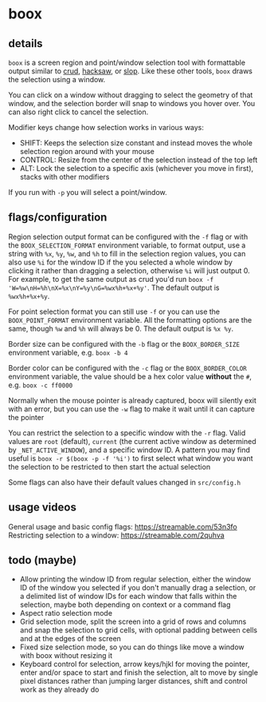 # boox

## details
`boox` is a screen region and point/window selection tool with formattable output similar to [crud](https://github.com/ix/crud), [hacksaw](https://github.com/neXromancers/hacksaw), or [slop](https://github.com/naelstrof/slop). Like these other tools, `boox` draws the selection using a window.

You can click on a window without dragging to select the geometry of that window, and the selection border will snap to windows you hover over. You can also right click to cancel the selection.

Modifier keys change how selection works in various ways:
- SHIFT: Keeps the selection size constant and instead moves the whole selection region around with your mouse
- CONTROL: Resize from the center of the selection instead of the top left
- ALT: Lock the selection to a specific axis (whichever you move in first), stacks with other modifiers

If you run with `-p` you will select a point/window.

## flags/configuration
Region selection output format can be configured with the `-f` flag or with the `BOOX_SELECTION_FORMAT` environment variable, to format output, use a string with `%x`, `%y`, `%w`, and `%h` to fill in the selection region values, you can also use `%i` for the window ID if the you selected a whole window by clicking it rather than dragging a selection, otherwise `%i` will just output 0. For example, to get the same output as crud you'd run `boox -f 'W=%w\nH=%h\nX=%x\nY=%y\nG=%wx%h+%x+%y'`. The default output is `%wx%h+%x+%y`.

For point selection format you can still use `-f` or you can use the `BOOX_POINT_FORMAT` environment variable. All the formatting options are the same, though `%w` and `%h` will always be 0. The default output is `%x %y`.

Border size can be configured with the `-b` flag or the `BOOX_BORDER_SIZE` environment variable, e.g. `boox -b 4`

Border color can be configured with the `-c` flag or the `BOOX_BORDER_COLOR` environment variable, the value should be a hex color value **without** the `#`, e.g. `boox -c ff0000`

Normally when the mouse pointer is already captured, boox will silently exit with an error, but you can use the `-w` flag to make it wait until it can capture the pointer

You can restrict the selection to a specific window with the `-r` flag. Valid values are `root` (default), `current` (the current active window as determined by `_NET_ACTIVE_WINDOW`), and a specific window ID. A pattern you may find useful is `boox -r $(boox -p -f '%i')` to first select what window you want the selection to be restricted to then start the actual selection

Some flags can also have their default values changed in `src/config.h`

## usage videos
General usage and basic config flags: https://streamable.com/53n3fo
Restricting selection to a window: https://streamable.com/2quhva

## todo (maybe)
- Allow printing the window ID from regular selection, either the window ID of the window you selected if you don't manually drag a selection, or a delimited list of window IDs for each window that falls within the selection, maybe both depending on context or a command flag
- Aspect ratio selection mode
- Grid selection mode, split the screen into a grid of rows and columns and snap the selection to grid cells, with optional padding between cells and at the edges of the screen
- Fixed size selection mode, so you can do things like move a window with boox without resizing it
- Keyboard control for selection, arrow keys/hjkl for moving the pointer, enter and/or space to start and finish the selection, alt to move by single pixel distances rather than jumping larger distances, shift and control work as they already do

